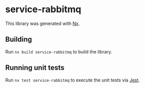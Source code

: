 # service-rabbitmq

This library was generated with [Nx](https://nx.dev).

## Building

Run `nx build service-rabbitmq` to build the library.

## Running unit tests

Run `nx test service-rabbitmq` to execute the unit tests via [Jest](https://jestjs.io).

